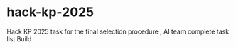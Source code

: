 # hack-kp-2025
Hack KP 2025 task for the final selection procedure , AI team complete task list Build 
